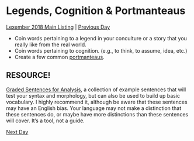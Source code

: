 # Legends, Cognition & Portmanteaus
[Lexember 2018 Main Listing](toc_lex18.md) | [Previous Day](22)

+ Coin words pertaining to a legend in your conculture or a story that you really like from the real world.
+ Coin words pertaining to cognition. (e.g., to think, to assume, idea, etc.)
+ Create a few common [portmanteaus](https://en.wikipedia.org/wiki/Portmanteau).

## RESOURCE!

[Graded Sentences for Analysis](http://www.potterpcs.net/gsfa/), a collection of example sentences that will test your syntax and morphology, but can also be used to build up basic vocabulary. I highly recommend it, although be aware that these sentences may have an English bias. Your language may not make a distinction that these sentences do, or maybe have more distinctions than these sentences will cover. It’s a tool, not a guide.

[Next Day](24)

